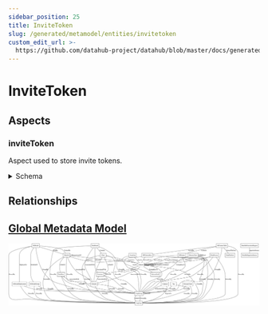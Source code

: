 ```yaml
---
sidebar_position: 25
title: InviteToken
slug: /generated/metamodel/entities/invitetoken
custom_edit_url: >-
  https://github.com/datahub-project/datahub/blob/master/docs/generated/metamodel/entities/inviteToken.md
---
```


# InviteToken

## Aspects

### inviteToken

Aspect used to store invite tokens.

<details>
<summary>Schema</summary>

```javascript
{
  "type": "record",
  "Aspect": {
    "name": "inviteToken"
  },
  "name": "InviteToken",
  "namespace": "com.linkedin.identity",
  "fields": [
    {
      "type": "string",
      "name": "token",
      "doc": "The encrypted invite token."
    },
    {
      "Searchable": {
        "fieldName": "role",
        "fieldType": "KEYWORD",
        "hasValuesFieldName": "hasRole"
      },
      "java": {
        "class": "com.linkedin.common.urn.Urn"
      },
      "type": [
        "null",
        "string"
      ],
      "name": "role",
      "default": null,
      "doc": "The role that this invite token may be associated with"
    }
  ],
  "doc": "Aspect used to store invite tokens."
}
```

</details>

## Relationships

## [Global Metadata Model](https://raw.githubusercontent.com/datahub-project/static-assets/main//imgs/datahub-metadata-model.png)

![Global Graph](https://raw.githubusercontent.com/datahub-project/static-assets/main//imgs/datahub-metadata-model.png)
